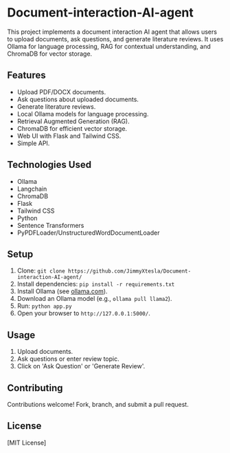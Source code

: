 # Document-interaction-AI-agent

This project implements a document interaction AI agent that allows users to upload documents, ask questions, and generate literature reviews. It uses Ollama for language processing, RAG for contextual understanding, and ChromaDB for vector storage.

## Features

-   Upload PDF/DOCX documents.
-   Ask questions about uploaded documents.
-   Generate literature reviews.
-   Local Ollama models for language processing.
-   Retrieval Augmented Generation (RAG).
-   ChromaDB for efficient vector storage.
-   Web UI with Flask and Tailwind CSS.
-   Simple API.

## Technologies Used

-   Ollama
-   Langchain
-   ChromaDB
-   Flask
-   Tailwind CSS
-   Python
-   Sentence Transformers
-   PyPDFLoader/UnstructuredWordDocumentLoader

## Setup

1.  Clone: `git clone https://github.com/JimmyXtesla/Document-interaction-AI-agent/`
2.  Install dependencies: `pip install -r requirements.txt`
3.  Install Ollama (see [ollama.com](https://ollama.com/)).
4.  Download an Ollama model (e.g., `ollama pull llama2`).
5.  Run: `python app.py`
6.  Open your browser to `http://127.0.0.1:5000/`.

## Usage

1.  Upload documents.
2.  Ask questions or enter review topic.
3.  Click on 'Ask Question' or 'Generate Review'.

## Contributing

Contributions welcome! Fork, branch, and submit a pull request.

## License

[MIT License]

